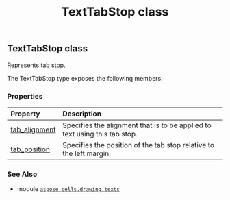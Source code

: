 ﻿---
title: TextTabStop class
second_title: Aspose.Cells for Python via .NET API References
description: 
type: docs
weight: 120
url: /aspose.cells.drawing.texts/texttabstop/
is_root: false
---

## TextTabStop class

Represents tab stop.



The TextTabStop type exposes the following members:

### Properties
| Property | Description |
| :- | :- |
| [tab_alignment](/cells/python-net/aspose.cells.drawing.texts/texttabstop/tab_alignment) | Specifies the alignment that is to be applied to text using this tab stop. |
| [tab_position](/cells/python-net/aspose.cells.drawing.texts/texttabstop/tab_position) | Specifies the position of the tab stop relative to the left margin. |



### See Also
* module [`aspose.cells.drawing.texts`](..)
